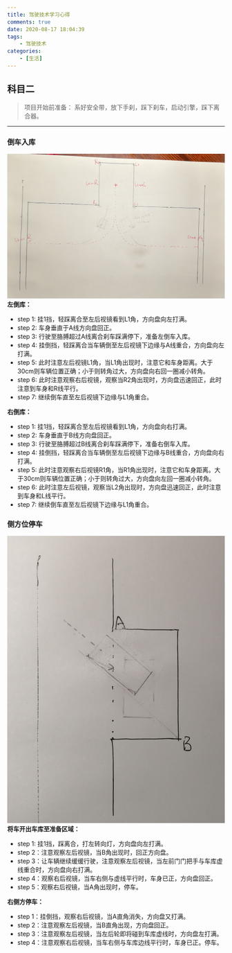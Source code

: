 ```yaml
---
title: 驾驶技术学习心得
comments: true
date: 2020-08-17 18:04:39
tags:
    - 驾驶技术
categories:
    - [生活]
---
```

## 科目二
> 项目开始前准备：
> 系好安全带，放下手刹，踩下刹车，启动引擎，踩下离合器。
___
### 倒车入库
![pic0x0](2020-08-17-驾驶技术学习心得/倒车入库.png)
__左倒库：__ 
+ step 1: 挂1挡，轻踩离合至左后视镜看到L1角，方向盘向左打满。
+ step 2: 车身垂直于A线方向盘回正。
+ step 3: 行驶至胳膊超过A线离合刹车踩满停下，准备左倒车入库。
+ step 4: 挂倒挡，轻踩离合当车辆倒至左后视镜下边缘与A线重合，方向盘向左打满。
+ step 5: 此时注意左后视镜L1角，当L1角出现时，注意它和车身距离。大于30cm则车辆位置正确；小于则转角过大，方向盘向右回一圈减小转角。
+ step 6: 此时注意观察右后视镜，观察当R2角出现时，方向盘迅速回正，此时注意到车身和R线平行。
+ step 7: 继续倒车直至左后视镜下边缘与L1角重合。

__右倒库：__
+ step 1: 挂1挡，轻踩离合至左后视镜看到L1角，方向盘向右打满。
+ step 2: 车身垂直于B线方向盘回正。
+ step 3: 行驶至胳膊超过B线离合刹车踩满停下，准备右倒车入库。
+ step 4: 挂倒挡，轻踩离合当车辆倒至左后视镜下边缘与B线重合，方向盘向右打满。
+ step 5: 此时注意观察右后视镜R1角，当R1角出现时，注意它和车身距离。大于30cm则车辆位置正确；小于则转角过大，方向盘向左回一圈减小转角。
+ step 6: 此时注意左后视镜，观察当L2角出现时，方向盘迅速回正，此时注意到车身和L线平行。
+ step 7: 继续倒车直至左后视镜下边缘与L1角重合。

### 侧方位停车
![pic0x1](2020-08-17-驾驶技术学习心得/侧方停车.png)
__将车开出车库至准备区域：__
+ step 1: 挂1挡，踩离合，打左转向灯，方向盘向左打满。
+ step 2：注意观察左后视镜，当B角出现时，回正方向盘。
+ step 3：让车辆继续缓缓行驶，注意观察左后视镜，当左前门门把手与车库虚线重合时，方向盘向右打满。
+ step 4：观察右后视镜，当车右侧与虚线平行时，车身已正，方向盘回正。
+ step 5：观察右后视镜，当A角出现时，停车。

__右侧方停车：__
+ step 1：挂倒挡，观察右后视镜，当A直角消失，方向盘又打满。
+ step 2：注意观察左后视镜，当B直角出现，方向盘回正。
+ step 3：注意观察左后视镜，当左后轮即将碰到车库虚线时，方向盘左打满。
+ step 4：注意观察右后视镜，当车右侧与车库边线平行时，车身已正。停车。









